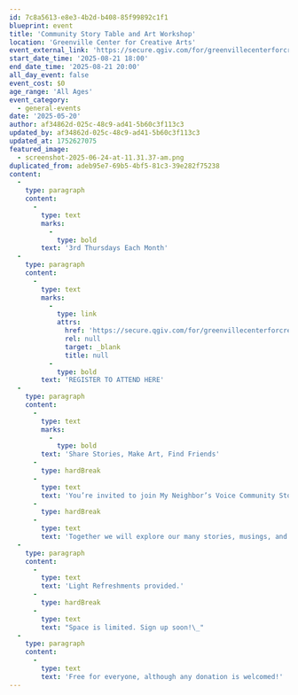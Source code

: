 ```yaml
---
id: 7c8a5613-e8e3-4b2d-b408-85f99892c1f1
blueprint: event
title: 'Community Story Table and Art Workshop'
location: 'Greenville Center for Creative Arts'
event_external_link: 'https://secure.qgiv.com/for/greenvillecenterforcreativearts/event/cstaawagc/'
start_date_time: '2025-08-21 18:00'
end_date_time: '2025-08-21 20:00'
all_day_event: false
event_cost: $0
age_range: 'All Ages'
event_category:
  - general-events
date: '2025-05-20'
author: af34862d-025c-48c9-ad41-5b60c3f113c3
updated_by: af34862d-025c-48c9-ad41-5b60c3f113c3
updated_at: 1752627075
featured_image:
  - screenshot-2025-06-24-at-11.31.37-am.png
duplicated_from: adeb95e7-69b5-4bf5-81c3-39e282f75238
content:
  -
    type: paragraph
    content:
      -
        type: text
        marks:
          -
            type: bold
        text: '3rd Thursdays Each Month'
  -
    type: paragraph
    content:
      -
        type: text
        marks:
          -
            type: link
            attrs:
              href: 'https://secure.qgiv.com/for/greenvillecenterforcreativearts/event/cstaawagc/'
              rel: null
              target: _blank
              title: null
          -
            type: bold
        text: 'REGISTER TO ATTEND HERE'
  -
    type: paragraph
    content:
      -
        type: text
        marks:
          -
            type: bold
        text: 'Share Stories, Make Art, Find Friends'
      -
        type: hardBreak
      -
        type: text
        text: 'You’re invited to join My Neighbor’s Voice Community Story Table and Art Workshop at Greenville Center for Creative Arts. '
      -
        type: hardBreak
      -
        type: text
        text: 'Together we will explore our many stories, musings, and experiences about how best to live and thrive together in our community. Workshop includes small group storytelling using My Neighbor’s Voice Listening Cards and a guided art project inspired by our stories. No experience is necessary. Everyone is welcome. You’re going to love it!'
  -
    type: paragraph
    content:
      -
        type: text
        text: 'Light Refreshments provided.'
      -
        type: hardBreak
      -
        type: text
        text: "Space is limited. Sign up soon!\_"
  -
    type: paragraph
    content:
      -
        type: text
        text: 'Free for everyone, although any donation is welcomed!'
---
```

